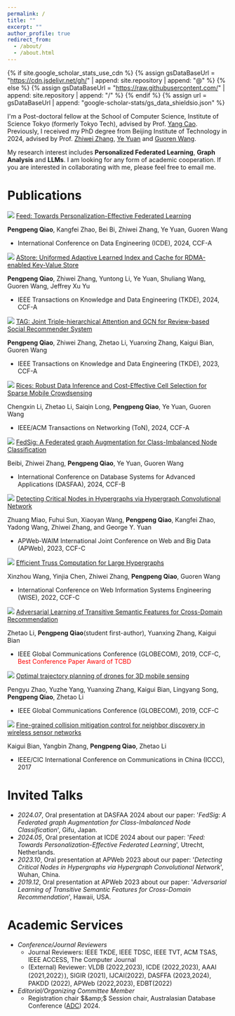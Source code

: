 ```yaml
---
permalink: /
title: ""
excerpt: ""
author_profile: true
redirect_from: 
  - /about/
  - /about.html
---
```


{% if site.google_scholar_stats_use_cdn %}
{% assign gsDataBaseUrl = "https://cdn.jsdelivr.net/gh/" | append: site.repository | append: "@" %}
{% else %}
{% assign gsDataBaseUrl = "https://raw.githubusercontent.com/" | append: site.repository | append: "/" %}
{% endif %}
{% assign url = gsDataBaseUrl | append: "google-scholar-stats/gs_data_shieldsio.json" %}

<span class='anchor' id='about-me'></span>

I'm a Post-doctoral fellow at the School of Computer Science, Institute of Science Tokyo (formerly Tokyo Tech), advised by Prof. [Yang Cao](https://yangcao888.github.io/). Previously, I received my PhD degree from Beijing Institute of Technology in 2024, advised by Prof. [Zhiwei Zhang](https://cs.bit.edu.cn/szdw/jsml/gjjgccrc/zhangzw_277c6d460a1948d3a60b44170248a1c0/index.htm), [Ye Yuan](https://cs.bit.edu.cn/szdw/jsml/gjjgccrc/yy_620010b7859c41d0878df362215a3c10/index.htm) and [Guoren Wang](https://cs.bit.edu.cn/szdw/jsml/gjjgccrc/wgr_9222aafdaa7c4daf94463e4136277e5b/index.htm).

My research interest includes **Personalized Federated Learning**, **Graph Analysis** and **LLMs**.
I am looking for any form of academic cooperation. If you are interested in collaborating with me, please feel free to email me.

<span class='anchor' id='publications'></span>
# Publications 
<img src='https://img.shields.io/badge/ICDE%2024-4C81ED'/> [Feed: Towards Personalization-Effective Federated Learning](https://ieeexplore.ieee.org/stamp/stamp.jsp?arnumber=10597724)

**Pengpeng Qiao**, Kangfei Zhao, Bei Bi, Zhiwei Zhang, Ye Yuan, Guoren Wang
- International Conference on Data Engineering (ICDE), 2024, CCF-A

<img src='https://img.shields.io/badge/TKDE%2024-4C81ED'/> [AStore: Uniformed Adaptive Learned Index and Cache for RDMA-enabled Key-Value Store](https://ieeexplore.ieee.org/stamp/stamp.jsp?arnumber=10402111)

**Pengpeng Qiao**, Zhiwei Zhang, Yuntong Li, Ye Yuan, Shuliang Wang, Guoren Wang, Jeffrey Xu Yu
- IEEE Transactions on Knowledge and Data Engineering (TKDE), 2024, CCF-A

<img src='https://img.shields.io/badge/TKDE%2023-4C81ED'/> [TAG: Joint Triple-hierarchical Attention and GCN for Review-based Social Recommender System](https://ieeexplore.ieee.org/stamp/stamp.jsp?arnumber=9844848)

**Pengpeng Qiao**, Zhiwei Zhang, Zhetao Li, Yuanxing Zhang, Kaigui Bian, Guoren Wang
- IEEE Transactions on Knowledge and Data Engineering (TKDE), 2023, CCF-A

<img src='https://img.shields.io/badge/ToN%2024-4C81ED'/> [Rices: Robust Data Inference and Cost-Effective Cell Selection for Sparse Mobile Crowdsensing](https://ieeexplore.ieee.org/stamp/stamp.jsp?arnumber=10535118)

Chengxin Li, Zhetao Li, Saiqin Long, **Pengpeng Qiao**, Ye Yuan, Guoren Wang
- IEEE/ACM Transactions on Networking (ToN), 2024, CCF-A

<img src='https://img.shields.io/badge/DASFAA%2024-4C81ED'/> [FedSig: A Federated graph Augmentation for Class-Imbalanced Node Classification](https://link.springer.com/chapter/10.1007/978-981-97-5552-3_32)

Beibi, Zhiwei Zhang, **Pengpeng Qiao**, Ye Yuan, Guoren Wang
- International Conference on Database Systems for Advanced Applications (DASFAA), 2024, CCF-B

<img src='https://img.shields.io/badge/APWeb%2023-4C81ED'/> [Detecting Critical Nodes in Hypergraphs via Hypergraph Convolutional Network](https://link.springer.com/chapter/10.1007/978-981-97-2421-5_4)

Zhuang Miao, Fuhui Sun, Xiaoyan Wang, **Pengpeng Qiao**, Kangfei Zhao, Yadong Wang, Zhiwei Zhang, and George Y. Yuan
- APWeb-WAIM International Joint Conference on Web and Big Data (APWeb), 2023, CCF-C

<img src='https://img.shields.io/badge/WISE%2022-4C81ED'/> [Efficient Truss Computation for Large Hypergraphs](https://link.springer.com/chapter/10.1007/978-3-031-20891-1_21)

Xinzhou Wang, Yinjia Chen, Zhiwei Zhang, **Pengpeng Qiao**, Guoren Wang
- International Conference on Web Information Systems Engineering (WISE), 2022, CCF-C

<img src='https://img.shields.io/badge/GlobeCom%2019-4C81ED'/> [Adversarial Learning of Transitive Semantic Features for Cross-Domain Recommendation](https://ieeexplore.ieee.org/stamp/stamp.jsp?arnumber=9013898)

Zhetao Li, **Pengpeng Qiao**(student first-author), Yuanxing Zhang, Kaigui Bian
- IEEE Global Communications Conference (GLOBECOM), 2019, CCF-C, <font color=red>Best Conference Paper Award of TCBD</font>

<img src='https://img.shields.io/badge/GlobeCom%2018-4C81ED'/> [Optimal trajectory planning of drones for 3D mobile sensing](https://ieeexplore.ieee.org/stamp/stamp.jsp?arnumber=8647796)

Pengyu Zhao, Yuzhe Yang, Yuanxing Zhang, Kaigui Bian, Lingyang Song, **Pengpeng Qiao**, Zhetao Li
- IEEE Global Communications Conference (GLOBECOM), 2019, CCF-C

<img src='https://img.shields.io/badge/ICCC%2017-4C81ED'/> [Fine-grained collision mitigation control for neighbor discovery in wireless sensor networks](https://ieeexplore.ieee.org/stamp/stamp.jsp?arnumber=8330519)

Kaigui Bian, Yangbin Zhang, **Pengpeng Qiao**, Zhetao Li
- IEEE/CIC  International Conference on Communications in China (ICCC), 2017

<span class='anchor' id='invited-talks'></span>
# Invited Talks
- *2024.07*, Oral presentation at DASFAA 2024 about our paper: '*FedSig: A Federated graph Augmentation for Class-Imbalanced Node Classification*', Gifu, Japan.  
- *2024.05*, Oral presentation at ICDE 2024 about our paper: '*Feed: Towards Personalization-Effective Federated Learning*', Utrecht, Netherlands.
- *2023.10*, Oral presentation at APWeb 2023 about our paper: '*Detecting Critical Nodes in Hypergraphs via Hypergraph Convolutional Network*', Wuhan, China.
- *2019.12*, Oral presentation at APWeb 2023 about our paper: '*Adversarial Learning of Transitive Semantic Features for Cross-Domain Recommendation*', Hawaii, USA.

<span class='anchor' id='academic-services'></span>
# Academic Services
- *Conference/Journal Reviewers* 
  - Journal Reviewers: IEEE TKDE, IEEE TDSC, IEEE TVT, ACM TSAS, IEEE ACCESS, The Computer Journal
  - (External) Reviewer: VLDB (2022,2023), ICDE (2022,2023), AAAI (2021,2022）), SIGIR (2021), IJCAI(2022), DASFFA (2023,2024), PAKDD (2022), APWeb (2022,2023), EDBT(2022)
- *Editorial/Organizing Committee Member* 
  - Registration chair $&amp;$ Session chair, Australasian Database Conference ([ADC](https://adc-conference.github.io/2024/organisation)) 2024.



